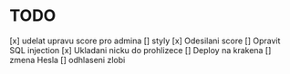 # TODO

[x] udelat upravu score pro admina
[] styly
[x] Odesilani score
[] Opravit SQL injection
[x] Ukladani nicku do prohlizece
[] Deploy na krakena
[] zmena Hesla
[] odhlaseni zlobi